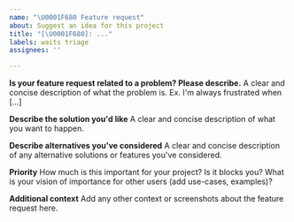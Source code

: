 ```yaml
---
name: "\U0001F680 Feature request"
about: Suggest an idea for this project
title: "[\U0001F680]: ..."
labels: waits triage
assignees: ''

---
```


**Is your feature request related to a problem? Please describe.**
A clear and concise description of what the problem is. Ex. I'm always frustrated when [...]

**Describe the solution you'd like**
A clear and concise description of what you want to happen.

**Describe alternatives you've considered**
A clear and concise description of any alternative solutions or features you've considered.

**Priority**
How much is this important for your project? Is it blocks you? What is your vision of importance for other users (add use-cases, examples)?

**Additional context**
Add any other context or screenshots about the feature request here.
